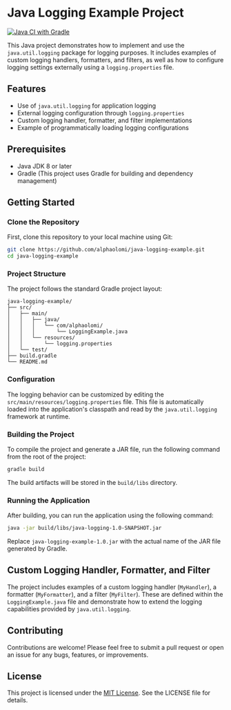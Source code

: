 # Java Logging Example Project

[![Java CI with Gradle](https://github.com/alphaolomi/java-logging-example/actions/workflows/gradle.yml/badge.svg)](https://github.com/alphaolomi/java-logging-example/actions/workflows/gradle.yml)

This Java project demonstrates how to implement and use the `java.util.logging` package for logging purposes. It includes examples of custom logging handlers, formatters, and filters, as well as how to configure logging settings externally using a `logging.properties` file.

## Features

- Use of `java.util.logging` for application logging
- External logging configuration through `logging.properties`
- Custom logging handler, formatter, and filter implementations
- Example of programmatically loading logging configurations

## Prerequisites

- Java JDK 8 or later
- Gradle (This project uses Gradle for building and dependency management)

## Getting Started

### Clone the Repository

First, clone this repository to your local machine using Git:

```sh
git clone https://github.com/alphaolomi/java-logging-example.git
cd java-logging-example
```

### Project Structure

The project follows the standard Gradle project layout:

```
java-logging-example/
├── src/
│   ├── main/
│   │   ├── java/
│   │   │   └── com/alphaolomi/
│   │   │       └── LoggingExample.java
│   │   └── resources/
│   │       └── logging.properties
│   └── test/
├── build.gradle
└── README.md
```

### Configuration

The logging behavior can be customized by editing the `src/main/resources/logging.properties` file. This file is automatically loaded into the application's classpath and read by the `java.util.logging` framework at runtime.

### Building the Project

To compile the project and generate a JAR file, run the following command from the root of the project:

```sh
gradle build
```

The build artifacts will be stored in the `build/libs` directory.

### Running the Application

After building, you can run the application using the following command:

```sh
java -jar build/libs/java-logging-1.0-SNAPSHOT.jar 
```

Replace `java-logging-example-1.0.jar` with the actual name of the JAR file generated by Gradle.

## Custom Logging Handler, Formatter, and Filter

The project includes examples of a custom logging handler (`MyHandler`), a formatter (`MyFormatter`), and a filter (`MyFilter`). These are defined within the `LoggingExample.java` file and demonstrate how to extend the logging capabilities provided by `java.util.logging`.

## Contributing

Contributions are welcome! Please feel free to submit a pull request or open an issue for any bugs, features, or improvements.

## License

This project is licensed under the [MIT License](LICENSE). See the LICENSE file for details.